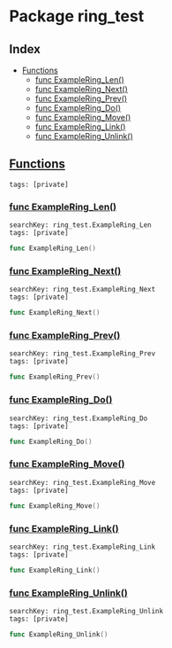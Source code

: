 # Package ring_test

## Index

* [Functions](#func)
    * [func ExampleRing_Len()](#ExampleRing_Len)
    * [func ExampleRing_Next()](#ExampleRing_Next)
    * [func ExampleRing_Prev()](#ExampleRing_Prev)
    * [func ExampleRing_Do()](#ExampleRing_Do)
    * [func ExampleRing_Move()](#ExampleRing_Move)
    * [func ExampleRing_Link()](#ExampleRing_Link)
    * [func ExampleRing_Unlink()](#ExampleRing_Unlink)


## <a id="func" href="#func">Functions</a>

```
tags: [private]
```

### <a id="ExampleRing_Len" href="#ExampleRing_Len">func ExampleRing_Len()</a>

```
searchKey: ring_test.ExampleRing_Len
tags: [private]
```

```Go
func ExampleRing_Len()
```

### <a id="ExampleRing_Next" href="#ExampleRing_Next">func ExampleRing_Next()</a>

```
searchKey: ring_test.ExampleRing_Next
tags: [private]
```

```Go
func ExampleRing_Next()
```

### <a id="ExampleRing_Prev" href="#ExampleRing_Prev">func ExampleRing_Prev()</a>

```
searchKey: ring_test.ExampleRing_Prev
tags: [private]
```

```Go
func ExampleRing_Prev()
```

### <a id="ExampleRing_Do" href="#ExampleRing_Do">func ExampleRing_Do()</a>

```
searchKey: ring_test.ExampleRing_Do
tags: [private]
```

```Go
func ExampleRing_Do()
```

### <a id="ExampleRing_Move" href="#ExampleRing_Move">func ExampleRing_Move()</a>

```
searchKey: ring_test.ExampleRing_Move
tags: [private]
```

```Go
func ExampleRing_Move()
```

### <a id="ExampleRing_Link" href="#ExampleRing_Link">func ExampleRing_Link()</a>

```
searchKey: ring_test.ExampleRing_Link
tags: [private]
```

```Go
func ExampleRing_Link()
```

### <a id="ExampleRing_Unlink" href="#ExampleRing_Unlink">func ExampleRing_Unlink()</a>

```
searchKey: ring_test.ExampleRing_Unlink
tags: [private]
```

```Go
func ExampleRing_Unlink()
```


